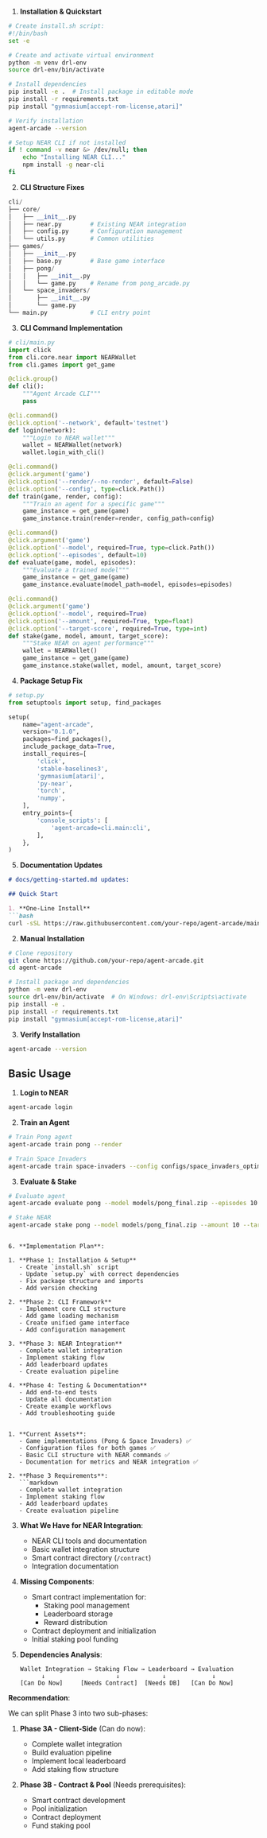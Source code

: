 1. **Installation & Quickstart**

```bash
# Create install.sh script:
#!/bin/bash
set -e

# Create and activate virtual environment
python -m venv drl-env
source drl-env/bin/activate

# Install dependencies
pip install -e .  # Install package in editable mode
pip install -r requirements.txt
pip install "gymnasium[accept-rom-license,atari]"

# Verify installation
agent-arcade --version

# Setup NEAR CLI if not installed
if ! command -v near &> /dev/null; then
    echo "Installing NEAR CLI..."
    npm install -g near-cli
fi
```

2. **CLI Structure Fixes**

```python
cli/
├── core/
│   ├── __init__.py
│   ├── near.py        # Existing NEAR integration
│   ├── config.py      # Configuration management
│   └── utils.py       # Common utilities
├── games/
│   ├── __init__.py
│   ├── base.py        # Base game interface
│   ├── pong/
│   │   ├── __init__.py
│   │   └── game.py    # Rename from pong_arcade.py
│   └── space_invaders/
│       ├── __init__.py
│       └── game.py
└── main.py            # CLI entry point
```

3. **CLI Command Implementation**

```python
# cli/main.py
import click
from cli.core.near import NEARWallet
from cli.games import get_game

@click.group()
def cli():
    """Agent Arcade CLI"""
    pass

@cli.command()
@click.option('--network', default='testnet')
def login(network):
    """Login to NEAR wallet"""
    wallet = NEARWallet(network)
    wallet.login_with_cli()

@cli.command()
@click.argument('game')
@click.option('--render/--no-render', default=False)
@click.option('--config', type=click.Path())
def train(game, render, config):
    """Train an agent for a specific game"""
    game_instance = get_game(game)
    game_instance.train(render=render, config_path=config)

@cli.command()
@click.argument('game')
@click.option('--model', required=True, type=click.Path())
@click.option('--episodes', default=10)
def evaluate(game, model, episodes):
    """Evaluate a trained model"""
    game_instance = get_game(game)
    game_instance.evaluate(model_path=model, episodes=episodes)

@cli.command()
@click.argument('game')
@click.option('--model', required=True)
@click.option('--amount', required=True, type=float)
@click.option('--target-score', required=True, type=int)
def stake(game, model, amount, target_score):
    """Stake NEAR on agent performance"""
    wallet = NEARWallet()
    game_instance = get_game(game)
    game_instance.stake(wallet, model, amount, target_score)
```

4. **Package Setup Fix**

```python
# setup.py
from setuptools import setup, find_packages

setup(
    name="agent-arcade",
    version="0.1.0",
    packages=find_packages(),
    include_package_data=True,
    install_requires=[
        'click',
        'stable-baselines3',
        'gymnasium[atari]',
        'py-near',
        'torch',
        'numpy',
    ],
    entry_points={
        'console_scripts': [
            'agent-arcade=cli.main:cli',
        ],
    },
)
```

5. **Documentation Updates**

```markdown
# docs/getting-started.md updates:

## Quick Start

1. **One-Line Install**
```bash
curl -sSL https://raw.githubusercontent.com/your-repo/agent-arcade/main/install.sh | bash
```

2. **Manual Installation**
```bash
# Clone repository
git clone https://github.com/your-repo/agent-arcade.git
cd agent-arcade

# Install package and dependencies
python -m venv drl-env
source drl-env/bin/activate  # On Windows: drl-env\Scripts\activate
pip install -e .
pip install -r requirements.txt
pip install "gymnasium[accept-rom-license,atari]"
```

3. **Verify Installation**
```bash
agent-arcade --version
```

## Basic Usage

1. **Login to NEAR**
```bash
agent-arcade login
```

2. **Train an Agent**
```bash
# Train Pong agent
agent-arcade train pong --render

# Train Space Invaders
agent-arcade train space-invaders --config configs/space_invaders_optimized_sb3_config.yaml
```

3. **Evaluate & Stake**
```bash
# Evaluate agent
agent-arcade evaluate pong --model models/pong_final.zip --episodes 10

# Stake NEAR
agent-arcade stake pong --model models/pong_final.zip --amount 10 --target-score 15
```
```

6. **Implementation Plan**:

1. **Phase 1: Installation & Setup**
   - Create `install.sh` script
   - Update `setup.py` with correct dependencies
   - Fix package structure and imports
   - Add version checking

2. **Phase 2: CLI Framework**
   - Implement core CLI structure
   - Add game loading mechanism
   - Create unified game interface
   - Add configuration management

3. **Phase 3: NEAR Integration**
   - Complete wallet integration
   - Implement staking flow
   - Add leaderboard updates
   - Create evaluation pipeline

4. **Phase 4: Testing & Documentation**
   - Add end-to-end tests
   - Update all documentation
   - Create example workflows
   - Add troubleshooting guide


1. **Current Assets**:
   - Game implementations (Pong & Space Invaders) ✅
   - Configuration files for both games ✅
   - Basic CLI structure with NEAR commands ✅
   - Documentation for metrics and NEAR integration ✅

2. **Phase 3 Requirements**:
   ```markdown
   - Complete wallet integration
   - Implement staking flow
   - Add leaderboard updates
   - Create evaluation pipeline
   ```

3. **What We Have for NEAR Integration**:
   - NEAR CLI tools and documentation
   - Basic wallet integration structure
   - Smart contract directory (`/contract`)
   - Integration documentation

4. **Missing Components**:
   - Smart contract implementation for:
     - Staking pool management
     - Leaderboard storage
     - Reward distribution
   - Contract deployment and initialization
   - Initial staking pool funding

5. **Dependencies Analysis**:
   ```
   Wallet Integration → Staking Flow → Leaderboard → Evaluation
         ↓                    ↓            ↓             ↓
   [Can Do Now]     [Needs Contract]  [Needs DB]   [Can Do Now]
   ```

**Recommendation**:

We can split Phase 3 into two sub-phases:

1. **Phase 3A - Client-Side** (Can do now):
   - Complete wallet integration
   - Build evaluation pipeline
   - Implement local leaderboard
   - Add staking flow structure

2. **Phase 3B - Contract & Pool** (Needs prerequisites):
   - Smart contract development
   - Pool initialization
   - Contract deployment
   - Fund staking pool
